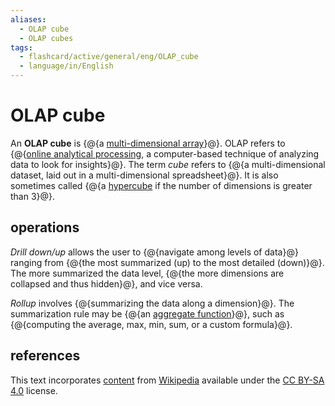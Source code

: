 ```yaml
---
aliases:
  - OLAP cube
  - OLAP cubes
tags:
  - flashcard/active/general/eng/OLAP_cube
  - language/in/English
---
```


# OLAP cube

An __OLAP cube__ is {@{a [multi-dimensional array](array%20(data%20type).md#multi-dimensional%20arrays)}@}. OLAP refers to {@{[online analytical processing](online%20analytical%20processing.md), a computer-based technique of analyzing data to look for insights}@}. The term _cube_ refers to {@{a multi-dimensional dataset, laid out in a multi-dimensional spreadsheet}@}. It is also sometimes called {@{a [hypercube](hypercube.md) if the number of dimensions is greater than 3}@}. <!--SR:!2027-03-29,772,330!2025-11-06,336,290!2026-04-15,490,310!2026-11-12,668,330-->

## operations

_Drill down/up_ allows the user to {@{navigate among levels of data}@} ranging from {@{the most summarized (up) to the most detailed (down)}@}. The more summarized the data level, {@{the more dimensions are collapsed and thus hidden}@}, and vice versa. <!--SR:!2025-05-24,264,330!2025-03-31,202,310!2025-12-18,365,290-->

_Rollup_ involves {@{summarizing the data along a dimension}@}. The summarization rule may be {@{an [aggregate function](aggregate%20function.md)}@}, such as {@{computing the average, max, min, sum, or a custom formula}@}. <!--SR:!2025-03-30,202,310!2026-01-11,419,310!2026-06-02,525,310-->

## references

This text incorporates [content](https://en.wikipedia.org/wiki/OLAP_cube) from [Wikipedia](Wikipedia.md) available under the [CC BY-SA 4.0](https://creativecommons.org/licenses/by-sa/4.0/) license.

